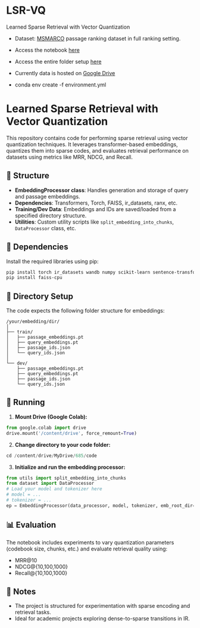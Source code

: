 # LSR-VQ
Learned Sparse Retrieval with Vector Quantization

- Dataset: [MSMARCO](https://microsoft.github.io/msmarco/Datasets#passage-ranking-dataset) passage ranking dataset in full ranking setting.
- Access the notebook [here](https://drive.google.com/file/d/1RvjHSrAmyanZXX7AxIVl3dBfQPcDr4-p/view?usp=sharing)
- Access the entire folder setup [here](https://drive.google.com/drive/u/3/folders/1hFx3EKA1jqvvYu-qRvFgn19ju87jDkk4)
- Currently data is hosted on [Google Drive](https://drive.google.com/drive/folders/1LZxxAqjZJ8gpcAgM9XYGZ56MiydTQzsm?usp=drive_link)

- conda env create -f environment.yml



# Learned Sparse Retrieval with Vector Quantization

This repository contains code for performing sparse retrieval using vector quantization techniques. It leverages transformer-based embeddings, quantizes them into sparse codes, and evaluates retrieval performance on datasets using metrics like MRR, NDCG, and Recall.

## 📂 Structure

- **EmbeddingProcessor class**: Handles generation and storage of query and passage embeddings.
- **Dependencies**: Transformers, Torch, FAISS, ir_datasets, ranx, etc.
- **Training/Dev Data**: Embeddings and IDs are saved/loaded from a specified directory structure.
- **Utilities**: Custom utility scripts like `split_embedding_into_chunks`, `DataProcessor` class, etc.

## 🧩 Dependencies

Install the required libraries using pip:

```bash
pip install torch ir_datasets wandb numpy scikit-learn sentence-transformers transformers tqdm scipy matplotlib rank-eval ranx
pip install faiss-cpu
```

## 📁 Directory Setup

The code expects the following folder structure for embeddings:

```
/your/embedding/dir/
│
├── train/
│   ├── passage_embeddings.pt
│   ├── query_embeddings.pt
│   ├── passage_ids.json
│   └── query_ids.json
│
└── dev/
    ├── passage_embeddings.pt
    ├── query_embeddings.pt
    ├── passage_ids.json
    └── query_ids.json
```

## 🚀 Running

1. **Mount Drive (Google Colab):**

```python
from google.colab import drive
drive.mount('/content/drive', force_remount=True)
```

2. **Change directory to your code folder:**

```python
cd /content/drive/MyDrive/685/code
```

3. **Initialize and run the embedding processor:**

```python
from utils import split_embedding_into_chunks
from dataset import DataProcessor
# Load your model and tokenizer here
# model = ...
# tokenizer = ...
ep = EmbeddingProcessor(data_processor, model, tokenizer, emb_root_dir='/path/to/embeddings', device='cuda')
```

## 📊 Evaluation

The notebook includes experiments to vary quantization parameters (codebook size, chunks, etc.) and evaluate retrieval quality using:

- MRR@10
- NDCG@{10,100,1000}
- Recall@{10,100,1000}

## 📌 Notes

- The project is structured for experimentation with sparse encoding and retrieval tasks.
- Ideal for academic projects exploring dense-to-sparse transitions in IR.
